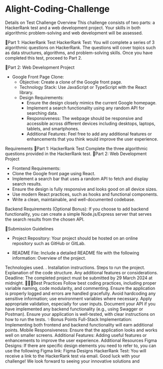 # Alight-Coding-Challenge
Details on Test
Challenge Overview
This challenge consists of two parts: a HackerRank test and a web development project. Your skills in both algorithmic problem-solving and web development will be assessed.

  🔖Part 1: HackerRank Test
HackerRank Test: You will complete a series of 3 algorithmic questions on HackerRank. The questions will cover topics such as data structures, algorithms, and problem-solving skills. Once you have completed this test, proceed to Part 2.

  🔖Part 2: Web Development Project
* Google Front Page Clone:
  - Objective: Create a clone of the Google front page.
  - Technology Stack: Use JavaScript or TypeScript with the React library.
  - Design Requirements:
    - Ensure the design closely mimics the current Google homepage.
    - Implement a search functionality using any random API for searching data.
    - Responsiveness: The webpage should be responsive and accessible across different devices including desktops, laptops, tablets, and smartphones.
    - Additional Features: Feel free to add any additional features or enhancements that you think would improve the user experience.

Requirements
🔖Part 1: HackerRank Test
Complete the three algorithmic questions provided in the HackerRank test.
🔖Part 2: Web Development Project

 - Frontend Requirements:
  - Clone the Google front page using React.
  - Implement a search bar that uses a random API to fetch and display search results.
  - Ensure the design is fully responsive and looks good on all device sizes.
  - Use modern React practices, such as hooks and functional components.
  - Write a clean, maintainable, and well-documented codebase.

Backend Requirements (Optional Bonus):
If you choose to add backend functionality, you can create a simple Node.js/Express server that serves the search results from the chosen API.

📄Submission Guidelines

  - Project Repository: Your project should be hosted on an online repository such as GitHub or GitLab.

  - README File: Include a detailed README file with the following information:
    Overview of the project.

Technologies used.
  . Installation instructions.
Steps to run the project.
Explanation of the code structure.
Any additional features or considerations.
Deadline: The completed project must be submitted by 29 March 2024 at midnight.
👷🏽‍♀️Best Practices
Follow best coding practices, including proper variable naming, code modularity, and commenting.
Ensure the application is properly logged and errors are handled gracefully.
Avoid hardcoding any sensitive information; use environment variables where necessary.
Apply appropriate validation, especially for user inputs.
Document your API if you have implemented any backend functionality (e.g., using Swagger or Postman).
Ensure your application is well-tested, with clear instructions on how to run the tests.
✨Bonus Points
Full-Stack Implementation: Implementing both frontend and backend functionality will earn additional points.
Mobile Responsiveness: Ensure that the application looks and works well on smaller screens.
Additional Features: Adding useful features or enhancements to improve the user experience.
Additional Resources
Figma Designs: If there are specific design elements you need to refer to, you can use the following Figma link: Figma Designs
HackerRank Test: You will receive a link to the HackerRank test via email.
Good luck with your challenge! We look forward to seeing your innovative solutions and 
